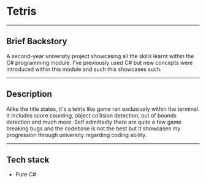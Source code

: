 # Tetris
***
## Brief Backstory
A second-year university project showcasing all the skills learnt within the C# programming module. I've previously used C# but new concepts were introduced within this
module and such this showcases such.
***
## Description
Alike the title states, it's a tetris like game ran exclusively within the terminal. It includes score counting, object collision detection, out of bounds detection
and much more. Self admittedly there are quite a few game breaking bugs and the codebase is not the best but it showcases my progression through university regarding
coding ability.
***
## Tech stack
* Pure C#
